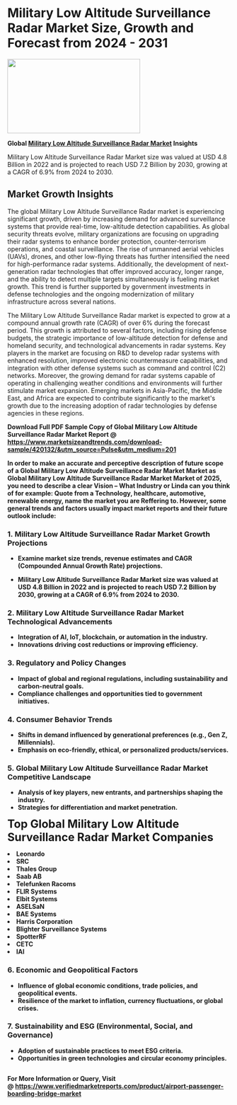 <H1>Military Low Altitude Surveillance Radar Market Size, Growth and Forecast from 2024 - 2031</H1><img class="aligncenter size-medium wp-image-584254" src="https://thirdeyenews.in/wp-content/uploads/2024/09/Global-Market-Research-300x168.jpeg" alt="" width="300" height="168" /><p><strong>Global&nbsp;<a href="https://www.marketsizeandtrends.com/download-sample/420132/&amp;utm_source=Pulse&amp;utm_medium=201">Military Low Altitude Surveillance Radar Market</a> Insights</strong></p><p>Military Low Altitude Surveillance Radar Market size was valued at USD 4.8 Billion in 2022 and is projected to reach USD 7.2 Billion by 2030, growing at a CAGR of 6.9% from 2024 to 2030.</p><p><h2>Market Growth Insights</h2> <p>The global Military Low Altitude Surveillance Radar market is experiencing significant growth, driven by increasing demand for advanced surveillance systems that provide real-time, low-altitude detection capabilities. As global security threats evolve, military organizations are focusing on upgrading their radar systems to enhance border protection, counter-terrorism operations, and coastal surveillance. The rise of unmanned aerial vehicles (UAVs), drones, and other low-flying threats has further intensified the need for high-performance radar systems. Additionally, the development of next-generation radar technologies that offer improved accuracy, longer range, and the ability to detect multiple targets simultaneously is fueling market growth. This trend is further supported by government investments in defense technologies and the ongoing modernization of military infrastructure across several nations.</p> <p><strong></strong></p> <p>The Military Low Altitude Surveillance Radar market is expected to grow at a compound annual growth rate (CAGR) of over 6% during the forecast period. This growth is attributed to several factors, including rising defense budgets, the strategic importance of low-altitude detection for defense and homeland security, and technological advancements in radar systems. Key players in the market are focusing on R&D to develop radar systems with enhanced resolution, improved electronic countermeasure capabilities, and integration with other defense systems such as command and control (C2) networks. Moreover, the growing demand for radar systems capable of operating in challenging weather conditions and environments will further stimulate market expansion. Emerging markets in Asia-Pacific, the Middle East, and Africa are expected to contribute significantly to the market's growth due to the increasing adoption of radar technologies by defense agencies in these regions.</p> <p><strong></p><p><span class=""><strong>Download Full PDF Sample Copy of Global Military Low Altitude Surveillance Radar Market Report</strong> @ <a href="https://www.marketsizeandtrends.com/download-sample/420132/&amp;utm_source=Pulse&amp;utm_medium=201" target="_blank">https://www.marketsizeandtrends.com/download-sample/420132/&amp;utm_source=Pulse&amp;utm_medium=201</a></span></p><p>In order to make an accurate and perceptive description of future scope of a Global&nbsp;Military Low Altitude Surveillance Radar Market Market as Global&nbsp;Military Low Altitude Surveillance Radar Market Market of 2025, you need to describe a clear Vision &ndash; What Industry or Linda can you think of for example: Quote from a Technology, healthcare, automotive, renewable energy, name the market you are Reffering to. However, some general trends and factors usually impact market reports and their future outlook include:</p><h3>1.&nbsp;<strong>Military Low Altitude Surveillance Radar Market Growth Projections</strong></h3><ul><li>Examine market size trends, revenue estimates and CAGR (Compounded Annual Growth Rate) projections.</li><li><p>Military Low Altitude Surveillance Radar Market size was valued at USD 4.8 Billion in 2022 and is projected to reach USD 7.2 Billion by 2030, growing at a CAGR of 6.9% from 2024 to 2030.</p></li></ul><h3>2.&nbsp;<strong>Military Low Altitude Surveillance Radar Market Technological Advancements</strong></h3><ul><li>Integration of AI, IoT, blockchain, or automation in the industry.</li><li>Innovations driving cost reductions or improving efficiency.</li></ul><h3>3.&nbsp;<strong>Regulatory and Policy Changes</strong></h3><ul><li>Impact of global and regional regulations, including sustainability and carbon-neutral goals.</li><li>Compliance challenges and opportunities tied to government initiatives.</li></ul><h3>4.&nbsp;<strong>Consumer Behavior Trends</strong></h3><ul><li>Shifts in demand influenced by generational preferences (e.g., Gen Z, Millennials).</li><li>Emphasis on eco-friendly, ethical, or personalized products/services.</li></ul><h3>5.&nbsp;<strong>Global Military Low Altitude Surveillance Radar Market Competitive Landscape</strong></h3><ul><li>Analysis of key players, new entrants, and partnerships shaping the industry.</li><li>Strategies for differentiation and market penetration.</li></ul><p data-pm-slice="1 1 []"><span style="color: inherit; font-family: inherit; font-size: 25px;">Top Global Military Low Altitude Surveillance Radar Market Companies</span></p><div class="" data-test-id=""><p><li>Leonardo</li><li> SRC</li><li> Thales Group</li><li> Saab AB</li><li> Telefunken Racoms</li><li> FLIR Systems</li><li> Elbit Systems</li><li> ASELSaN</li><li> BAE Systems</li><li> Harris Corporation</li><li> Blighter Surveillance Systems</li><li> SpotterRF</li><li> CETC</li><li> IAI</li></p></div><h3>6.&nbsp;<strong>Economic and Geopolitical Factors</strong></h3><ul><li>Influence of global economic conditions, trade policies, and geopolitical events.</li><li>Resilience of the market to inflation, currency fluctuations, or global crises.</li></ul><h3>7.&nbsp;<strong>Sustainability and ESG (Environmental, Social, and Governance)</strong></h3><ul><li>Adoption of sustainable practices to meet ESG criteria.</li><li>Opportunities in green technologies and circular economy principles.</li></ul><h2><strong style="font-size: 14px;">For More Information or Query, Visit @&nbsp;</strong><a style="background-color: #ffffff; font-size: 14px;" href="https://www.marketsizeandtrends.com/report/military-low-altitude-surveillance-radar-market/" target="_blank">https://www.verifiedmarketreports.com/product/airport-passenger-boarding-bridge-market</a></h2>

